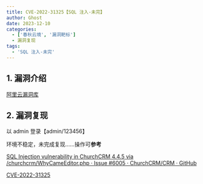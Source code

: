 ```yaml
---
title: CVE-2022-31325【SQL 注入-未完】
author: Ghost
date: 2023-12-10
categories:
  - ['春秋云境', '漏洞靶标']
  - 漏洞复现
tags:
  - 'SQL 注入-未完'
---
```


## 1. 漏洞介绍

[阿里云漏洞库](https://avd.aliyun.com/detail?id=AVD-2022-31325)

## 2. 漏洞复现

以 admin 登录【admin/123456】

环境不稳定，未完成复现……操作可**参考**

[SQL Injection vulnerability in ChurchCRM 4.4.5 via /churchcrm/WhyCameEditor.php · Issue #6005 · ChurchCRM/CRM · GitHub](https://github.com/ChurchCRM/CRM/issues/6005)

[CVE-2022-31325](https://github.com/nu11secur1ty/CVE-mitre/tree/main/2022/CVE-2022-31325)
